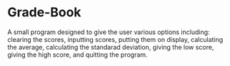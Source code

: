 # Grade-Book
A small program designed to give the user various options including: clearing the scores, inputting scores, putting them on display, calculating the average, calculating the standarad deviation, giving the low score, giving the high score, and quitting the program.
